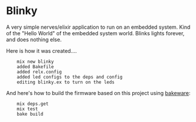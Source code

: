 Blinky
======

A very simple nerves/elixir application to run on an embedded system.  Kind of the "Hello World" of the embedded system world.    Blinks lights forever, and does nothing else.  

Here is how it was created....

        mix new blinky 
        added Bakefile
        added relx.config
        added led configs to the deps and config
        editing blinky.ex to turn on the leds

And here's how to build the firmware based on this project using [bakeware](http://bakeware.io):

        mix deps.get
        mix test
        bake build
